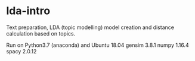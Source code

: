 # lda-intro
Text preparation, LDA (topic modelling) model creation and distance calculation based on topics.

Run on Python3.7 (anaconda) and Ubuntu 18.04
gensim                    3.8.1
numpy                     1.16.4
spacy                     2.0.12

